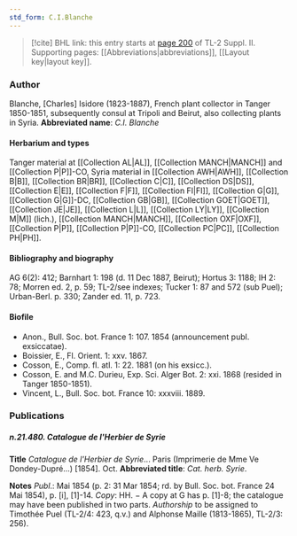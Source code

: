 ```yaml
---
std_form: C.I.Blanche
---
```


> [!cite] BHL link: this entry starts at [page 200](https://www.biodiversitylibrary.org/page/33265397) of TL-2 Suppl. II.
> Supporting pages: [[Abbreviations|abbreviations]], [[Layout key|layout key]].

### Author

Blanche, \[Charles\] Isidore (1823-1887), French plant collector in Tanger 1850-1851, subsequently consul at Tripoli and Beirut, also collecting plants in Syria. 
**Abbreviated name**: *C.I. Blanche*

#### Herbarium and types

Tanger material at [[Collection AL|AL]], [[Collection MANCH|MANCH]] and [[Collection P|P]]-CO, Syria material in [[Collection AWH|AWH]], [[Collection B|B]], [[Collection BR|BR]], [[Collection C|C]], [[Collection DS|DS]], [[Collection E|E]], [[Collection F|F]], [[Collection FI|FI]], [[Collection G|G]], [[Collection G|G]]-DC, [[Collection GB|GB]], [[Collection GOET|GOET]], [[Collection JE|JE]], [[Collection L|L]], [[Collection LY|LY]], [[Collection M|M]] (lich.), [[Collection MANCH|MANCH]], [[Collection OXF|OXF]], [[Collection P|P]], [[Collection P|P]]-CO, [[Collection PC|PC]], [[Collection PH|PH]].

#### Bibliography and biography

AG 6(2): 412; Barnhart 1: 198 (d. 11 Dec 1887, Beirut); Hortus 3: 1188; IH 2: 78; Morren ed. 2, p. 59; TL-2/see indexes; Tucker 1: 87 and 572 (sub Puel); Urban-Berl. p. 330; Zander ed. 11, p. 723.

#### Biofile

- Anon., Bull. Soc. bot. France 1: 107. 1854 (announcement publ. exsiccatae).
- Boissier, E., Fl. Orient. 1: xxv. 1867.
- Cosson, E., Comp. fl. atl. 1: 22. 1881 (on his exsicc.).
- Cosson, E. and M.C. Durieu, Exp. Sci. Alger Bot. 2: xxi. 1868 (resided in Tanger 1850-1851).
- Vincent, L., Bull. Soc. bot. France 10: xxxviii. 1889.

### Publications

##### n.21.480. Catalogue de l'Herbier de Syrie

**Title**
*Catalogue de l'Herbier de Syrie*... Paris (Imprimerie de Mme Ve Dondey-Dupré...) \[1854\]. Oct.
**Abbreviated title**: *Cat. herb. Syrie*.

**Notes**
*Publ*.: Mai 1854 (p. 2: 31 Mar 1854; rd. by Bull. Soc. bot. France 24 Mai 1854), p. \[i\], \[1\]-14.
*Copy*: HH. − A copy at G has p. \[1\]-8; the catalogue may have been published in two parts.
*Authorship* to be assigned to Timothée Puel (TL-2/4: 423, q.v.) and Alphonse Maille (1813-1865), TL-2/3: 256).

